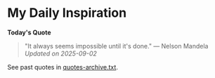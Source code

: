 # My Daily Inspiration

**Today's Quote**  
> "It always seems impossible until it's done." — Nelson Mandela  
*Updated on 2025-09-02*

See past quotes in [quotes-archive.txt](quotes-archive.txt).